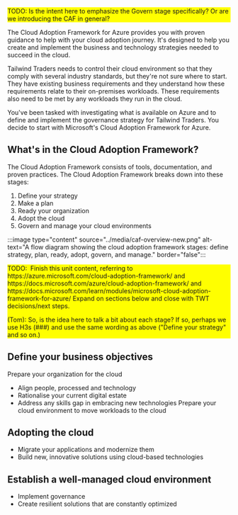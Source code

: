 <div style="background: yellow;">
TODO: Is the intent here to emphasize the Govern stage specifically? Or are we introducing the CAF in general? 
</div>

The Cloud Adoption Framework for Azure provides you with proven guidance to help with your cloud adoption journey. It's designed to help you create and implement the business and technology strategies needed to succeed in the cloud.

Tailwind Traders needs to control their cloud environment so that they comply with several industry standards, but they're not sure where to start. They have existing business requirements and they understand how these requirements relate to their on-premises workloads. These requirements also need to be met by any workloads they run in the cloud.

You've been tasked with investigating what is available on Azure and to define and implement the governance strategy for Tailwind Traders. You decide to start with Microsoft's Cloud Adoption Framework for Azure.

## What's in the Cloud Adoption Framework?

The Cloud Adoption Framework consists of tools, documentation, and proven practices. The Cloud Adoption Framework breaks down into these stages:

1. Define your strategy
1. Make a plan
1. Ready your organization
1. Adopt the cloud
1. Govern and manage your cloud environments

:::image type="content" source="../media/caf-overview-new.png" alt-text="A flow diagram showing the cloud adoption framework stages: define strategy, plan, ready, adopt, govern, and manage." border="false":::

<div style="background: yellow;">
TODO: 
Finish this unit content, referring to https://azure.microsoft.com/cloud-adoption-framework/ and https://docs.microsoft.com/azure/cloud-adoption-framework/ and https://docs.microsoft.com/learn/modules/microsoft-cloud-adoption-framework-for-azure/ 
Expand on sections below and close with TWT decisions/next steps.

(Tom): So, is the idea here to talk a bit about each stage? If so, perhaps we use H3s (###) and use the same wording as above ("Define your strategy" and so on.)
</div>

## Define your business objectives

Prepare your organization for the cloud
+ Align people, processed and technology
+ Rationalise your current digital estate
+ Address any skills gap in embracing new technologies
Prepare your cloud environment to move workloads to the cloud 

## Adopting the cloud
+ Migrate your applications and modernize them
+ Build new, innovative solutions using cloud-based technologies

## Establish a well-managed cloud environment

+ Implement governance
+ Create resilient solutions that are constantly optimized
